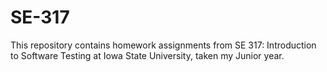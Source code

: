 # SE-317
This repository contains homework assignments from SE 317: Introduction to Software Testing at Iowa State University, taken my Junior year.
